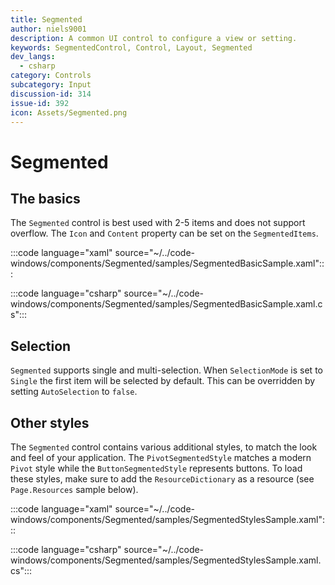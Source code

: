 ```yaml
---
title: Segmented
author: niels9001
description: A common UI control to configure a view or setting. 
keywords: SegmentedControl, Control, Layout, Segmented
dev_langs:
  - csharp
category: Controls
subcategory: Input
discussion-id: 314
issue-id: 392
icon: Assets/Segmented.png
---
```


# Segmented

## The basics

The `Segmented` control is best used with 2-5 items and does not support overflow. The `Icon` and `Content` property can be set on the `SegmentedItems`.

:::code language="xaml" source="~/../code-windows/components/Segmented/samples/SegmentedBasicSample.xaml":::

:::code language="csharp" source="~/../code-windows/components/Segmented/samples/SegmentedBasicSample.xaml.cs":::

## Selection

`Segmented` supports single and multi-selection. When `SelectionMode` is set to `Single` the first item will be selected by default. This can be overridden by setting `AutoSelection` to `false`.

## Other styles

The `Segmented` control contains various additional styles, to match the look and feel of your application. The `PivotSegmentedStyle` matches a modern `Pivot` style while the `ButtonSegmentedStyle` represents buttons. To load these styles, make sure to add the `ResourceDictionary` as a resource (see `Page.Resources` sample below).

:::code language="xaml" source="~/../code-windows/components/Segmented/samples/SegmentedStylesSample.xaml":::

:::code language="csharp" source="~/../code-windows/components/Segmented/samples/SegmentedStylesSample.xaml.cs":::
